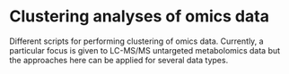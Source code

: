 # Clustering analyses of omics data
Different scripts for performing clustering of omics data. Currently, a particular focus is given to LC-MS/MS untargeted metabolomics data but the approaches here can be applied for several data types.
